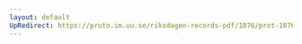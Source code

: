 ```yaml
---
layout: default
UpRedirect: https://pruto.im.uu.se/riksdagen-records-pdf/1876/prot-1876--ak--002.pdf
---
```

